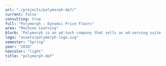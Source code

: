 ```yaml
---
url: "./projects/polymorph-dpf/"
current: false
consulting: true
full: "Polymorph - Dynamic Price Floors"
area: "Machine Learning"
blurb: "Polymorph is an ad-tech company that sells an ad-serving suite for publishers. We researched, implemented, and evaluated several algorithms for setting dynamic price floors to lift publisher revenue, given ad auction data with static reserve prices in effect."
logo: "assets/polymorph-logo.svg"
semester: "Spring"
year: "2018"
navcolor: "light"
title: "polymorph-dpf"
---
```

